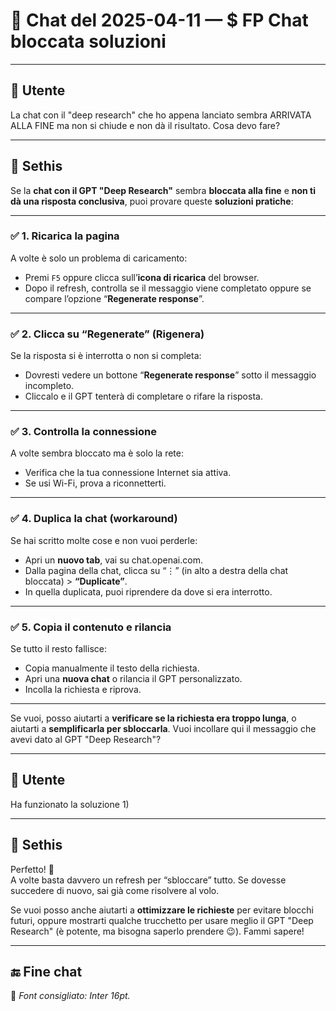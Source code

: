 # 📅 Chat del 2025-04-11 — $ FP Chat bloccata soluzioni

---

## 👤 **Utente**

La chat con il "deep research" che ho appena  lanciato sembra ARRIVATA ALLA FINE ma non si chiude e non dà il risultato.
Cosa devo fare?

---

## 🤖 **Sethis**

Se la **chat con il GPT "Deep Research"** sembra **bloccata alla fine** e **non ti dà una risposta conclusiva**, puoi provare queste **soluzioni pratiche**:

---

### ✅ 1. **Ricarica la pagina**
A volte è solo un problema di caricamento:
- Premi `F5` oppure clicca sull’**icona di ricarica** del browser.
- Dopo il refresh, controlla se il messaggio viene completato oppure se compare l’opzione “**Regenerate response**”.

---

### ✅ 2. **Clicca su “Regenerate” (Rigenera)**
Se la risposta si è interrotta o non si completa:
- Dovresti vedere un bottone “**Regenerate response**” sotto il messaggio incompleto.
- Cliccalo e il GPT tenterà di completare o rifare la risposta.

---

### ✅ 3. **Controlla la connessione**
A volte sembra bloccato ma è solo la rete:
- Verifica che la tua connessione Internet sia attiva.
- Se usi Wi-Fi, prova a riconnetterti.

---

### ✅ 4. **Duplica la chat (workaround)**
Se hai scritto molte cose e non vuoi perderle:
- Apri un **nuovo tab**, vai su chat.openai.com.
- Dalla pagina della chat, clicca su “⋮” (in alto a destra della chat bloccata) > **“Duplicate”**.
- In quella duplicata, puoi riprendere da dove si era interrotto.

---

### ✅ 5. **Copia il contenuto e rilancia**
Se tutto il resto fallisce:
- Copia manualmente il testo della richiesta.
- Apri una **nuova chat** o rilancia il GPT personalizzato.
- Incolla la richiesta e riprova.

---

Se vuoi, posso aiutarti a **verificare se la richiesta era troppo lunga**, o aiutarti a **semplificarla per sbloccarla**. Vuoi incollare qui il messaggio che avevi dato al GPT "Deep Research"?

---

## 👤 **Utente**

Ha funzionato la soluzione 1)

---

## 🤖 **Sethis**

Perfetto! 🎉  
A volte basta davvero un refresh per “sbloccare” tutto. Se dovesse succedere di nuovo, sai già come risolvere al volo.

Se vuoi posso anche aiutarti a **ottimizzare le richieste** per evitare blocchi futuri, oppure mostrarti qualche trucchetto per usare meglio il GPT "Deep Research" (è potente, ma bisogna saperlo prendere 😉). Fammi sapere!

---

## 🔚 Fine chat

📌 *Font consigliato: Inter 16pt.*
